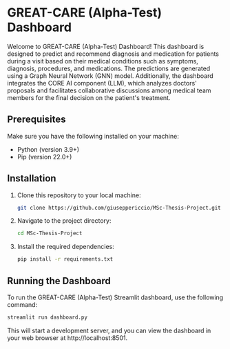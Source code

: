 # GREAT-CARE (Alpha-Test) Dashboard

Welcome to GREAT-CARE (Alpha-Test) Dashboard! This dashboard is designed to predict and recommend diagnosis and medication for patients during a visit based on their medical conditions such as symptoms, diagnosis, procedures, and medications. The predictions are generated using a Graph Neural Network (GNN) model. Additionally, the dashboard integrates the CORE AI component (LLM), which analyzes doctors' proposals and facilitates collaborative discussions among medical team members for the final decision on the patient's treatment.

## Prerequisites

Make sure you have the following installed on your machine:

- Python (version 3.9+)
- Pip (version 22.0+)

## Installation

1. Clone this repository to your local machine:

    ```bash
    git clone https://github.com/giuseppericcio/MSc-Thesis-Project.git
    ```

2. Navigate to the project directory:

    ```bash
    cd MSc-Thesis-Project
    ```

3. Install the required dependencies:

    ```bash
    pip install -r requirements.txt
    ```

## Running the Dashboard

To run the GREAT-CARE (Alpha-Test) Streamlit dashboard, use the following command:

```bash
streamlit run dashboard.py
```

This will start a development server, and you can view the dashboard in your web browser at http://localhost:8501.
